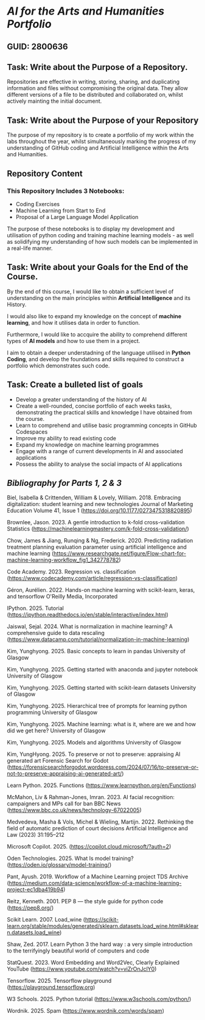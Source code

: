 # ***AI for the Arts and Humanities Portfolio***

## GUID: 2800636

## Task: Write about the Purpose of a Repository.
Repositories are effective in writing, storing, sharing, and duplicating information and files without compromising the original data. They allow different versions of a file to be distributed and collaborated on, whilst actively mainting the initial document.

## Task: Write about the Purpose of your Repository
The purpose of my repository is to create a portfolio of my work within the labs throughout the year, whilst simultaneously marking the progress of my understanding of GitHub coding and Artificial Intelligence within the Arts and Humanities.

## Repository Content
### This Repository Includes 3 Notebooks:
- Coding Exercises
- Machine Learning from Start to End
- Proposal of a Large Language Model Application

The purpose of these notebooks is to display my development and utilisation of python coding and training machine learning models - as well as solidifying my understanding of how such models can be implemented in a real-life manner.

## Task: Write about your Goals for the End of the Course.

By the end of this course, I would like to obtain a sufficient level of understanding on the main principles within **Artificial Intelligence** and its History.

I would also like to expand my knowledge on the concept of **machine learning**, and how it utilises data in order to function.

Furthermore, I would like to accquire the ability to comprehend different types of **AI models** and how to use them in a project.

I aim to obtain a deeper understadning of the language utilised in **Python Coding**, and develop the foundations and skills required to construct a portfolio which demonstrates such code.

## Task: Create a bulleted list of goals
- Develop a greater understanding of the history of AI
- Create a well-rounded, concise portfolio of each weeks tasks, demonstrating the  practical skills and knowledge I have obtained from the course.
- Learn to comprehend and utilise basic programming concepts in GitHub Codespaces
- Improve my ability to read existing code
- Expand my knowledge on machine learning programmes
- Engage with a range of current developments in AI and associated applications
- Possess the ability to analyse the social impacts of AI applications

## ***Bibliography for Parts 1, 2 & 3***
  Biel, Isabella & Crittenden, William & Lovely, William. 2018. Embracing digitalization: student learning and new technologies
Journal of Marketing Education Volume 41, Issue 1 (https://doi.org/10.1177/0273475318820895)

  Brownlee, Jason. 2023. A gentle introduction to k-fold cross-validation
Statistics (https://machinelearningmastery.com/k-fold-cross-validation/)

  Chow, James & Jiang, Runqing & Ng, Frederick. 2020. Predicting radiation treatment planning evaluation parameter using artificial intelligence and machine learning
(https://www.researchgate.net/figure/Flow-chart-for-machine-learning-workflow_fig1_342778782)

  Code Academy. 2023. Regression vs. classification
(https://www.codecademy.com/article/regression-vs-classification)

  Géron, Aurélien. 2022. Hands-on machine learning with scikit-learn, keras, and tensorflow
O'Reilly Media, Incorporated

IPython. 2025. Tutorial
(https://ipython.readthedocs.io/en/stable/interactive/index.html)

  Jaiswal, Sejal. 2024. What is normalization in machine learning? A comprehensive guide to data rescaling
(https://www.datacamp.com/tutorial/normalization-in-machine-learning)

  Kim, Yunghyong. 2025. Basic concepts to learn in pandas
University of Glasgow

  Kim, Yunghyong. 2025. Getting started with anaconda and jupyter notebook
University of Glasgow

  Kim, Yunghyong. 2025. Getting started with scikit-learn datasets
University of Glasgow

  Kim, Yunghyong. 2025. Hierarchical tree of prompts for learning python programming
University of Glasgow

Kim, Yunghyong. 2025. Machine learning: what is it, where are we and how did we get here?
University of Glasgow

  Kim, Yunghyong. 2025. Models and algorithms
University of Glasgow

  Kim, YungHyong. 2025. To preserve or not to preserve: appraising AI generated art
Forensic Search for Godot (https://forensicsearchforgodot.wordpress.com/2024/07/16/to-preserve-or-not-to-preserve-appraising-ai-generated-art/)

Learn Python. 2025. Functions
(https://www.learnpython.org/en/Functions)

  McMahon, Liv & Rahman-Jones, Imran. 2023. AI facial recognition: campaigners and MPs call for ban
BBC News (https://www.bbc.co.uk/news/technology-67022005)

  Medvedeva, Masha & Vols, Michel & Wieling, Martijn. 2022. Rethinking the field of automatic prediction of court decisions
Artificial Intelligence and Law (2023) 31:195–212

  Microsoft Copilot. 2025.
(https://copilot.cloud.microsoft/?auth=2)

Oden Technologies. 2025. What Is model training?
(https://oden.io/glossary/model-training/)

  Pant, Ayush. 2019. Workflow of a Machine Learning project
TDS Archive (https://medium.com/data-science/workflow-of-a-machine-learning-project-ec1dba419b94)

Reitz, Kenneth. 2001. PEP 8 — the style guide for python code
(https://pep8.org/)

Scikit Learn. 2007. Load_wine
(https://scikit-learn.org/stable/modules/generated/sklearn.datasets.load_wine.html#sklearn.datasets.load_wine)

  Shaw, Zed. 2017. Learn Python 3 the hard way : a very simple introduction to the terrifyingly beautiful world of computers and code
  
StatQuest. 2023. Word Embedding and Word2Vec, Clearly Explained
 YouTube (https://www.youtube.com/watch?v=viZrOnJclY0)
 
Tensorflow. 2025. Tensorflow playground
(https://playground.tensorflow.org)

W3 Schools. 2025. Python tutorial
(https://www.w3schools.com/python/)

  Wordnik. 2025. Spam
(https://www.wordnik.com/words/spam)

